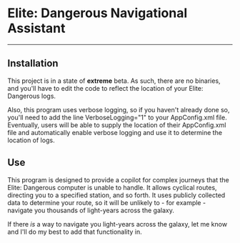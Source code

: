 # Elite: Dangerous Navigational Assistant
-----------------------------------------

## Installation
This project is in a state of **extreme** beta. As such, there are no binaries, and you'll have to edit the code to reflect the location of your Elite: Dangerous logs.

Also, this program uses verbose logging, so if you haven't already done so, you'll need to add the line VerboseLogging="1" to your AppConfig.xml file. Eventually, users will be able to supply the location of their AppConfig.xml file and automatically enable verbose logging and use it to determine the location of logs.

## Use
This program is designed to provide a copilot for complex journeys that the Elite: Dangerous computer is unable to handle. It allows cyclical routes, directing you to a specified station, and so forth. It uses publicly collected data to determine your route, so it will be unlikely to - for example - navigate you thousands of light-years across the galaxy.

If there *is* a way to navigate you light-years across the galaxy, let me know and I'll do my best to add that functionality in.